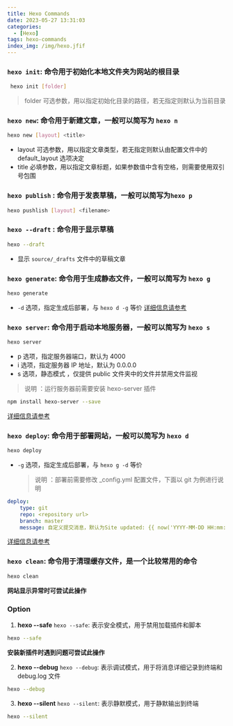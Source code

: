 ```yaml
---
title: Hexo Commands
date: 2023-05-27 13:31:03
categories:
  - [Hexo]
tags: hexo-commands
index_img: /img/hexo.jfif
---
```


### `hexo init`: 命令用于初始化本地文件夹为网站的根目录

```sh
 hexo init [folder]
```

> folder 可选参数，用以指定初始化目录的路径，若无指定则默认为当前目录

### `hexo new`: 命令用于新建文章，一般可以简写为 `hexo n`

```sh
hexo new [layout] <title>
```

- layout 可选参数，用以指定文章类型，若无指定则默认由配置文件中的 default_layout 选项决定
- title 必填参数，用以指定文章标题，如果参数值中含有空格，则需要使用双引号包围

### `hexo publish` : 命令用于发表草稿，一般可以简写为`hexo p`

```sh
hexo pushlish [layout] <filename>
```

### `hexo --draft` : 命令用于显示草稿

```sh
hexo --draft
```

- 显示 `source/_drafts` 文件中的草稿文章

### `hexo generate`: 命令用于生成静态文件，一般可以简写为 `hexo g`

```sh
hexo generate
```

- `-d` 选项，指定生成后部署，与 `hexo d -g` 等价
  [详细信息请参考](https://hexo.io/docs/generating)

### `hexo server`: 命令用于启动本地服务器，一般可以简写为 `hexo s`

```sh
hexo server
```

- p 选项，指定服务器端口，默认为 4000
- i 选项，指定服务器 IP 地址，默认为 0.0.0.0
- s 选项，静态模式 ，仅提供 public 文件夹中的文件并禁用文件监视

> 说明 ：运行服务器前需要安装 hexo-server 插件

```sh
npm install hexo-server --save
```

[详细信息请参考](https://hexo.io/docs/server.html)

### `hexo deploy`: 命令用于部署网站，一般可以简写为 `hexo d`

```sh
hexo deploy
```

- `-g` 选项，指定生成后部署，与 `hexo g -d` 等价
  > 说明 ：部署前需要修改 \_config.yml 配置文件，下面以 git 为例进行说明

```yaml
deploy:
	type: git
	repo: <repository url>
	branch:	master
	message: 自定义提交消息，默认为Site updated: {{ now('YYYY-MM-DD HH:mm:ss') }}
```

[详细信息请参考](https://hexo.io/docs/deployment.html)

### `hexo clean`: 命令用于清理缓存文件，是一个比较常用的命令

```sh
hexo clean
```

**网站显示异常时可尝试此操作**

### Option

1. **hexo --safe**
   `hexo --safe`: 表示安全模式，用于禁用加载插件和脚本

```sh
hexo --safe
```

**安装新插件时遇到问题可尝试此操作**

2. **hexo --debug**
   `hexo --debug`: 表示调试模式，用于将消息详细记录到终端和 debug.log 文件

```sh
hexo --debug
```

3.  **hexo --silent**
    `hexo --silent`: 表示静默模式，用于静默输出到终端

```sh
hexo --silent
```
